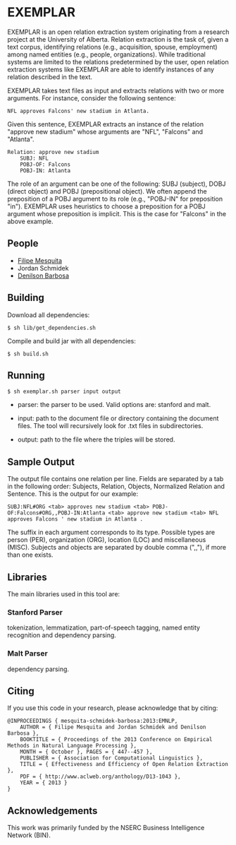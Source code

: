 # EXEMPLAR


EXEMPLAR is an open relation extraction system originating from a research project at the University of Alberta. Relation extraction is the task of, given a text corpus, identifying relations (e.g., acquisition, spouse, employment) among named entities (e.g., people, organizations). While traditional systems are limited to the relations predetermined by the user, open relation extraction systems like EXEMPLAR are able to identify instances of any relation described in the text.

EXEMPLAR takes text files as input and extracts relations with two or more arguments. For instance, consider the following sentence:

    NFL approves Falcons' new stadium in Atlanta. 
    
Given this sentence, EXEMPLAR extracts an instance of the relation "approve new stadium" whose arguments are "NFL", "Falcons" and "Atlanta".

	Relation: approve new stadium
	    SUBJ: NFL
	    POBJ-OF: Falcons
		POBJ-IN: Atlanta

The role of an argument can be one of the following: SUBJ (subject), DOBJ (direct object) and POBJ (prepositional object). We often append the preposition of a POBJ argument to its role (e.g., "POBJ-IN" for preposition "in"). EXEMPLAR uses heuristics to choose a preposition for a POBJ argument whose preposition is implicit. This is the case for "Falcons" in the above example.

## People

* [Filipe Mesquita](http://filipemesquita.com)
* Jordan Schmidek
* [Denilson Barbosa](http://webdocs.cs.ualberta.ca/~denilson/)

## Building

Download all dependencies:

    $ sh lib/get_dependencies.sh 

Compile and build jar with all dependencies:

    $ sh build.sh 

## Running

    $ sh exemplar.sh parser input output

* parser: the parser to be used. Valid options are: stanford and malt.

* input: path to the document file or directory containing the document files. The tool will recursively look for .txt files in subdirectories.

* output: path to the file where the triples will be stored. 

## Sample Output

The output file contains one relation per line. Fields are separated by a tab in the following order: Subjects, Relation, Objects, Normalized Relation and Sentence. This is the output for our example:

    SUBJ:NFL#ORG <tab> approves new stadium <tab> POBJ-OF:Falcons#ORG,,POBJ-IN:Atlanta <tab> approve new stadium <tab> NFL approves Falcons ' new stadium in Atlanta .

The suffix in each argument corresponds to its type. Possible types are person (PER), organization (ORG), location (LOC) and miscellaneous (MISC). Subjects and objects are separated by double comma (",,"), if more than one exists.


## Libraries

The main libraries used in this tool are:

### Stanford Parser
 tokenization, lemmatization, part-of-speech tagging, named entity recognition and dependency parsing.
### Malt Parser
 dependency parsing.

## Citing
If you use this code in your research, please acknowledge that by citing:

    @INPROCEEDINGS { mesquita-schmidek-barbosa:2013:EMNLP, 
		AUTHOR = { Filipe Mesquita and Jordan Schmidek and Denilson Barbosa }, 
		BOOKTITLE = { Proceedings of the 2013 Conference on Empirical Methods in Natural Language Processing }, 
		MONTH = { October }, PAGES = { 447--457 }, 
		PUBLISHER = { Association for Computational Linguistics }, 
		TITLE = { Effectiveness and Efficiency of Open Relation Extraction }, 
		PDF = { http://www.aclweb.org/anthology/D13-1043 }, 
		YEAR = { 2013 }
	} 

## Acknowledgements
This work was primarily funded by the NSERC Business Intelligence Network (BIN). 
